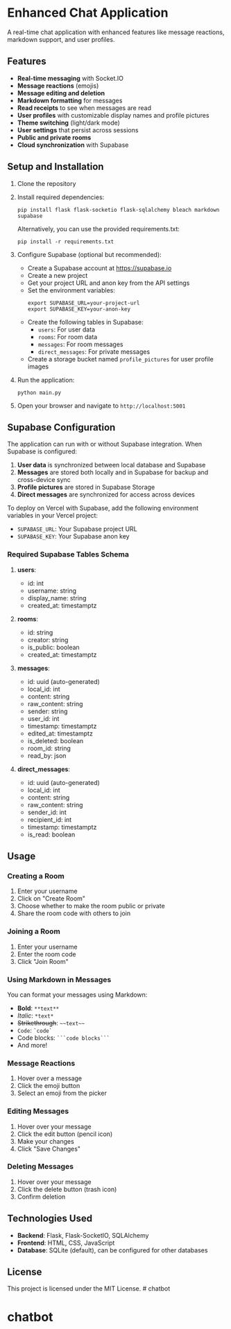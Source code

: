 # Enhanced Chat Application

A real-time chat application with enhanced features like message reactions, markdown support, and user profiles.

## Features

- **Real-time messaging** with Socket.IO
- **Message reactions** (emojis)
- **Message editing and deletion**
- **Markdown formatting** for messages
- **Read receipts** to see when messages are read
- **User profiles** with customizable display names and profile pictures
- **Theme switching** (light/dark mode)
- **User settings** that persist across sessions
- **Public and private rooms**
- **Cloud synchronization** with Supabase

## Setup and Installation

1. Clone the repository
2. Install required dependencies:
   ```
   pip install flask flask-socketio flask-sqlalchemy bleach markdown supabase
   ```
   Alternatively, you can use the provided requirements.txt:
   ```
   pip install -r requirements.txt
   ```
3. Configure Supabase (optional but recommended):
   - Create a Supabase account at https://supabase.io
   - Create a new project
   - Get your project URL and anon key from the API settings
   - Set the environment variables:
     ```
     export SUPABASE_URL=your-project-url
     export SUPABASE_KEY=your-anon-key
     ```
   - Create the following tables in Supabase:
     - `users`: For user data
     - `rooms`: For room data
     - `messages`: For room messages
     - `direct_messages`: For private messages
   - Create a storage bucket named `profile_pictures` for user profile images
   
4. Run the application:
   ```
   python main.py
   ```
5. Open your browser and navigate to `http://localhost:5001`

## Supabase Configuration

The application can run with or without Supabase integration. When Supabase is configured:

1. **User data** is synchronized between local database and Supabase
2. **Messages** are stored both locally and in Supabase for backup and cross-device sync
3. **Profile pictures** are stored in Supabase Storage
4. **Direct messages** are synchronized for access across devices

To deploy on Vercel with Supabase, add the following environment variables in your Vercel project:
- `SUPABASE_URL`: Your Supabase project URL
- `SUPABASE_KEY`: Your Supabase anon key

### Required Supabase Tables Schema

1. **users**:
   - id: int
   - username: string
   - display_name: string
   - created_at: timestamptz

2. **rooms**:
   - id: string
   - creator: string
   - is_public: boolean
   - created_at: timestamptz

3. **messages**:
   - id: uuid (auto-generated)
   - local_id: int
   - content: string
   - raw_content: string
   - sender: string
   - user_id: int
   - timestamp: timestamptz
   - edited_at: timestamptz
   - is_deleted: boolean
   - room_id: string
   - read_by: json

4. **direct_messages**:
   - id: uuid (auto-generated)
   - local_id: int
   - content: string
   - raw_content: string
   - sender_id: int
   - recipient_id: int
   - timestamp: timestamptz
   - is_read: boolean

## Usage

### Creating a Room
1. Enter your username
2. Click on "Create Room"
3. Choose whether to make the room public or private
4. Share the room code with others to join

### Joining a Room
1. Enter your username
2. Enter the room code
3. Click "Join Room"

### Using Markdown in Messages
You can format your messages using Markdown:
- **Bold**: `**text**`
- *Italic*: `*text*`
- ~~Strikethrough~~: `~~text~~`
- `Code`: `` `code` ``
- Code blocks: ` ```code blocks``` `
- And more!

### Message Reactions
1. Hover over a message
2. Click the emoji button
3. Select an emoji from the picker

### Editing Messages
1. Hover over your message
2. Click the edit button (pencil icon)
3. Make your changes
4. Click "Save Changes"

### Deleting Messages
1. Hover over your message
2. Click the delete button (trash icon)
3. Confirm deletion

## Technologies Used

- **Backend**: Flask, Flask-SocketIO, SQLAlchemy
- **Frontend**: HTML, CSS, JavaScript
- **Database**: SQLite (default), can be configured for other databases

## License

This project is licensed under the MIT License. # chatbot
# chatbot

